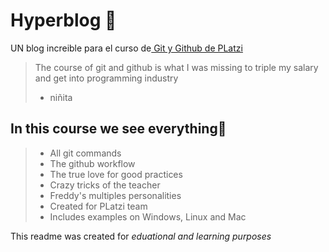 # Hyperblog 💙
UN blog increible para el curso de[ Git y Github de PLatzi](http://https://platzi.com/clases/1557-git-github/19977-readmemd-es-una-excelente-practica/ " Git y Github de PLatzi") 
>The course of git and github is what I was missing to triple my salary and get into programming industry 
> - niñita



## In this course we see everything💙
> - All  git commands 
>- The github workflow 
>- The true love for good practices
>- Crazy tricks of the teacher
>- Freddy's multiples personalities 
>- Created for PLatzi team
>- Includes examples on Windows, Linux and Mac


This readme was created for *eduational and learning purposes*
